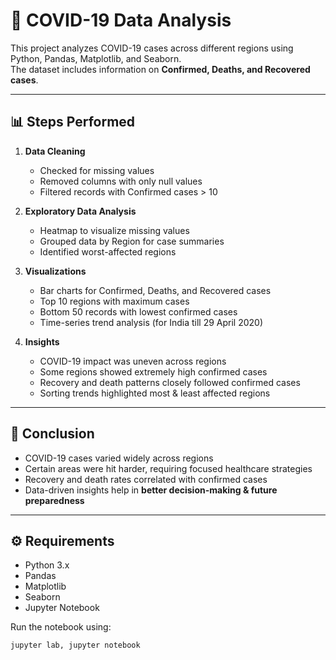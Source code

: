 # 🦠 COVID-19 Data Analysis

This project analyzes COVID-19 cases across different regions using Python, Pandas, Matplotlib, and Seaborn.  
The dataset includes information on **Confirmed, Deaths, and Recovered cases**.

---

## 📊 Steps Performed

1. **Data Cleaning**
   - Checked for missing values
   - Removed columns with only null values
   - Filtered records with Confirmed cases > 10

2. **Exploratory Data Analysis**
   - Heatmap to visualize missing values
   - Grouped data by Region for case summaries
   - Identified worst-affected regions

3. **Visualizations**
   - Bar charts for Confirmed, Deaths, and Recovered cases
   - Top 10 regions with maximum cases
   - Bottom 50 records with lowest confirmed cases
   - Time-series trend analysis (for India till 29 April 2020)

4. **Insights**
   - COVID-19 impact was uneven across regions
   - Some regions showed extremely high confirmed cases
   - Recovery and death patterns closely followed confirmed cases
   - Sorting trends highlighted most & least affected regions

---

## 📌 Conclusion
- COVID-19 cases varied widely across regions  
- Certain areas were hit harder, requiring focused healthcare strategies  
- Recovery and death rates correlated with confirmed cases  
- Data-driven insights help in **better decision-making & future preparedness**  

---

## ⚙️ Requirements
- Python 3.x  
- Pandas  
- Matplotlib  
- Seaborn  
- Jupyter Notebook  

Run the notebook using:
```bash
jupyter lab, jupyter notebook
